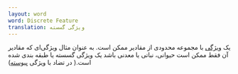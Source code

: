 ```yaml
---
layout: word
word: Discrete Feature
translation: ویژگی گسسته
---
```


یک [ویژگی](/f/feature) با مجموعه محدودی از مقادیر ممکن است. به عنوان مثال ویژگی‌ای که مقادیر آن فقط ممکن است حیوانی، نباتی یا معدنی باشد یک ویژگی گسسته یا طبقه بندی شده است.( در تضاد با ویژگی [پیوسته](/c/continuous_feature))
